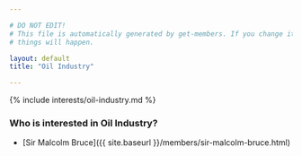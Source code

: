 ```yaml
---

# DO NOT EDIT!
# This file is automatically generated by get-members. If you change it, bad
# things will happen.

layout: default
title: "Oil Industry"

---
```


{% include interests/oil-industry.md %}

### Who is interested in Oil Industry?


* [Sir Malcolm Bruce]({{ site.baseurl }}/members/sir-malcolm-bruce.html)

